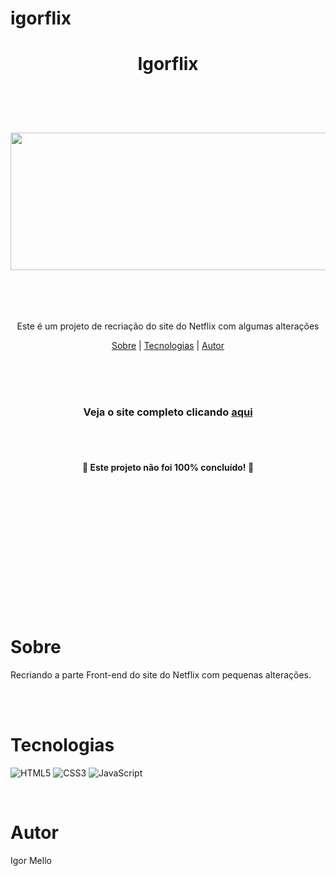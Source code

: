 # igorflix
<h1 align="center">Igorflix</h1><br><br><br>



<h3 align="center">
  <img src="/img/igorflix-1" style="width: 600px; height: 220px; align-items: center; justify-content: center; margin: auto; display: block;">
</h3><br><br><br>

<p align="center">Este é um projeto de recriação do site do Netflix com algumas alterações</p>

<p align="center">
        <a href="#sobre">Sobre</a> |
        <a href="#tecnologias">Tecnologias</a> |
        <a href="#autor">Autor</a> 
</p><br><br><br>

<h3 align="center">Veja o site completo clicando <a target="_blank" href="https://performance-rh.netlify.app/">aqui</a></h3><br><br>

<h4 align="center">🚧 Este projeto não foi 100% concluído! 🚧</h4><br><br><br><br><br><br><br><br><br><br><br><br>

# Sobre
<p>Recriando a parte Front-end do site do Netflix com pequenas alterações.</p><br>

<br>

# Tecnologias
![HTML5](https://img.shields.io/badge/html5-%23E34F26.svg?style=for-the-badge&logo=html5&logoColor=white)
![CSS3](https://img.shields.io/badge/css3-%231572B6.svg?style=for-the-badge&logo=css3&logoColor=white)
![JavaScript](https://img.shields.io/badge/javascript-%23323330.svg?style=for-the-badge&logo=javascript&logoColor=%23F7DF1E)
  
<br>

# Autor
<p>Igor Mello</p>

